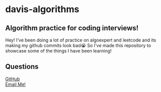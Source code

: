 # davis-algorithms

## Algorithm practice for coding interviews!
Hey! I've been doing a lot of practice on algoexpert and leetcode and its making my github commits look bad😭 So I've made this repository to showcase some of the things I have been learning!


## Questions
[GitHub](https://github.com/RiderCogswell)  
[Email Me!](mailto:ridercogswell@gmail.com)
